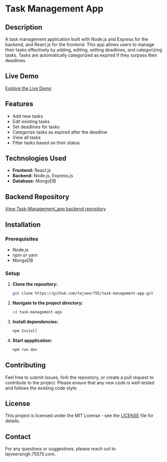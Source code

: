 # Task Management App

## Description

A task management application built with Node.js and Express for the backend, and React.js for the frontend. This app allows users to manage their tasks effectively by adding, editing, setting deadlines, and categorizing tasks. Tasks are automatically categorized as expired if they surpass their deadlines.

## Live Demo
[Explore the Live Demo](https://tejveer755.github.io/task-management-app/)
## Features

- Add new tasks
- Edit existing tasks
- Set deadlines for tasks
- Categorize tasks as expired after the deadline
- View all tasks
- Filter tasks based on their status

## Technologies Used

- **Frontend:** React.js
- **Backend:** Node.js, Express.js
- **Database:** MongoDB
  
## Backend Repository
[View Task-Management_app backend repository](https://github.com/tejveer755/task-management-app-backend.git)

## Installation

### Prerequisites

- Node.js
- npm or yarn
- MongoDB

### Setup

1. **Clone the repository:**

   ```bash
   git clone https://github.com/tejveer755/task-management-app.git

2. **Navigate to the project directory:**

   ```bash
   cd task-management-app

3.  **Install dependencies:**  
 
    ```bash
    npm Install

4.  **Start appplication:**  
 
    ```bash
    npm run dev

 ## Contributing

Feel free to submit issues, fork the repository, or create a pull request to contribute to the project. Please ensure that any new code is well-tested and follows the existing code style.

## License

This project is licensed under the MIT License - see the [LICENSE](LICENSE) file for details.

## Contact

For any questions or suggestions, please reach out to tejveersingh.75575.com.
